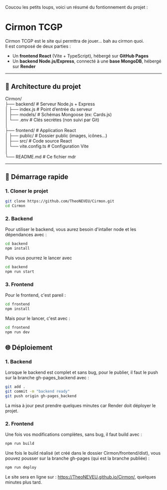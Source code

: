 Coucou les petits loups, voici un résumé du fontionnement du projet :

# Cirmon TCGP

Cirmon TCGP est le site qui permttra de jouer... bah au cirmon quoi.  
Il est composé de deux parties :
- Un **frontend React** (Vite + TypeScript), hébergé sur **GitHub Pages**
- Un **backend Node.js/Express**, connecté à une **base MongoDB**, hébergé sur **Render**

---

## 🔧 Architecture du projet

Cirmon/  
├── backend/ # Serveur Node.js + Express  
│ ├── index.js # Point d’entrée du serveur  
│ ├── models/ # Schémas Mongoose (ex: Cards.js)  
│ └── .env # Clés secrètes (non suivi par Git)  
│  
├── frontend/ # Application React  
│ ├── public/ # Dossier public (images, icônes...)  
│ ├── src/ # Code source React  
│ └── vite.config.ts # Configuration Vite  
│  
└── README.md # Ce fichier mdr  


---

## 🚀 Démarrage rapide

### 1. Cloner le projet

```bash
git clone https://github.com/TheoNEVEU/Cirmon.git
cd Cirmon
```

### 2. Backend

Pour utiliser le backend, vous aurez besoin d'intaller node et les dépendances avec :
```bash
cd backend
npm install
```

Puis vous pourrez le lancer avec 
```bash
cd backend
npm run start
```

### 3. Frontend

Pour le frontend, c'est pareil :
```bash
cd frontend
npm install
```

Mais pour le lancer, c'est avec :
```bash
cd frontend
npm run dev 
```


## 🌐 Déploiement

### 1. Backend

Lorsque le backend est complet et sans bug, pour le publier, il faut le push sur la branche gh-pages_backend avec :

```bash
git add .
git commit -m "backend ready"
git push origin gh-pages_backend
```
La misa à jour peut prendre quelques minutes car Render doit déployer le projet.

### 2. Frontend 

Une fois vos modifications complètes, sans bug, il faut build avec :

```bash
npm run build
```

Une fois le build réalisé (et créé dans le dossier Cirmon/frontend/dist), vous pouvez pousser sur la branche gh-pages (qui est la branche publiée) :

```bash
npm run deploy
```

Le site sera en ligne sur :
https://TheoNEVEU.github.io/Cirmon/, quelques minutes plus tard.

